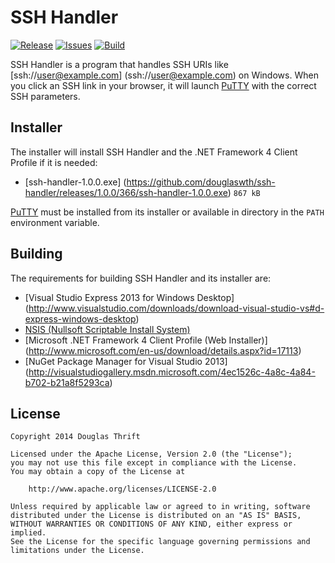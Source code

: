# SSH Handler

[![Release](https://img.shields.io/github/release/douglaswth/ssh-handler.svg?style=flat-square)][release]
[![Issues](https://img.shields.io/github/issues/douglaswth/ssh-handler.svg?style=flat-square)][issues]
[![Build](https://img.shields.io/appveyor/ci/douglaswth/ssh-handler/master.svg?style=flat-square)][build]

[release]: https://github.com/douglaswth/ssh-handler/releases/latest
[issues]: https://github.com/douglaswth/ssh-handler/issues
[build]: https://ci.appveyor.com/project/douglaswth/ssh-handler/branch/master

SSH Handler is a program that handles SSH URIs like [ssh://user@example.com]
(ssh://user@example.com) on Windows. When you click an SSH link in your browser,
it will launch [PuTTY](http://www.chiark.greenend.org.uk/~sgtatham/putty/) with
the correct SSH parameters.

## Installer

The installer will install SSH Handler and the .NET Framework 4 Client Profile
if it is needed:

* [ssh-handler-1.0.0.exe]
(https://github.com/douglaswth/ssh-handler/releases/1.0.0/366/ssh-handler-1.0.0.exe) `867 kB`

[PuTTY](http://www.chiark.greenend.org.uk/~sgtatham/putty/) must be installed
from its installer or available in directory in the `PATH` environment variable.

## Building

The requirements for building SSH Handler and its installer are:

* [Visual Studio Express 2013 for Windows Desktop]
  (http://www.visualstudio.com/downloads/download-visual-studio-vs#d-express-windows-desktop)
* [NSIS (Nullsoft Scriptable Install System)](http://nsis.sourceforge.net/)
* [Microsoft .NET Framework 4 Client Profile (Web Installer)]
(http://www.microsoft.com/en-us/download/details.aspx?id=17113)
* [NuGet Package Manager for Visual Studio 2013]
  (http://visualstudiogallery.msdn.microsoft.com/4ec1526c-4a8c-4a84-b702-b21a8f5293ca)

## License

    Copyright 2014 Douglas Thrift

    Licensed under the Apache License, Version 2.0 (the "License");
    you may not use this file except in compliance with the License.
    You may obtain a copy of the License at

        http://www.apache.org/licenses/LICENSE-2.0

    Unless required by applicable law or agreed to in writing, software
    distributed under the License is distributed on an "AS IS" BASIS,
    WITHOUT WARRANTIES OR CONDITIONS OF ANY KIND, either express or implied.
    See the License for the specific language governing permissions and
    limitations under the License.
